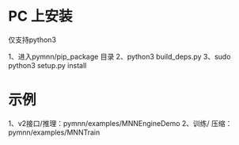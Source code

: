 # PC 上安装
仅支持python3

1、进入pymnn/pip_package 目录
2、python3 build_deps.py
3、sudo python3 setup.py install

# 示例
1、v2接口/推理：pymnn/examples/MNNEngineDemo
2、训练/ 压缩：pymnn/examples/MNNTrain
